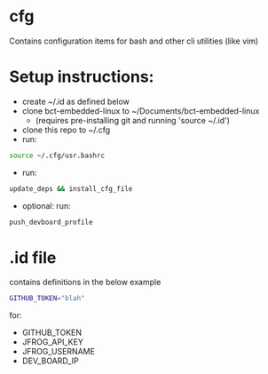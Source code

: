 # cfg

Contains configuration items for bash and other cli utilities (like vim)

# Setup instructions:
- create ~/.id as defined below
- clone bct-embedded-linux to ~/Documents/bct-embedded-linux
    - (requires pre-installing git and running 'source ~/.id')
- clone this repo to ~/.cfg
- run: 
```bash
source ~/.cfg/usr.bashrc
```
- run: 
```bash
update_deps && install_cfg_file
```
- optional: run:
```bash
push_devboard_profile
```

# .id file
contains definitions in the below example
```bash
GITHUB_TOKEN="blah"
```
for:
- GITHUB_TOKEN
- JFROG_API_KEY
- JFROG_USERNAME
- DEV_BOARD_IP